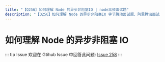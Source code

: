```yaml
---
title: "【Q256】如何理解 Node 的异步非阻塞IO | node高频面试题"
description: "【Q256】如何理解 Node 的异步非阻塞IO 字节跳动面试题、阿里腾讯面试题、美团小米面试题。"
---
```


# 如何理解 Node 的异步非阻塞 IO

::: tip Issue
欢迎在 Gtihub Issue 中回答此问题: [Issue 258](https://github.com/shfshanyue/Daily-Question/issues/258)
:::
